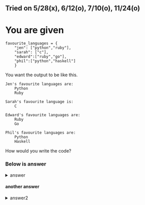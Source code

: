 Tried on 5/28(x), 6/12(o), 7/10(o), 11/24(o)
---

# You are given 
```
favourite_languages = {
    "jen": ["python","ruby"],
    "sarah": ["c"],
    "edward":["ruby","go"],
    "phil":["python","haskell"]
    }
```
You want the output to be like this.
```
Jen's favourite languages are: 
	Python
	Ruby

Sarah's favourite language is: 
	C

Edward's favourite languages are: 
	Ruby
	Go

Phil's favourite languages are: 
	Python
	Haskell
```

How would you write the code?

### Below is answer
<details>
  <summary>answer</summary>

  ```py
  for a,x in favourite_languages.items():
      if len(x) != 1:
          print(f"\n{a.title()}'s favourite languages are: ")
      else:
          print(f"\n{a.title()}'s favourite language is: ")
      for each in x:
          print(f"\t{each.title()}")
  ```
</details>

#### another answer

<details>
  <summary>answer2</summary>
	
  ```py
  for a in favourite_languages:
    
      if len(favourite_languages[a]) != 1:
          print(f"\n{a.title()}'s favourite languages are : ")
      else:
          print(f"\n{a.title()}'s favourite language is : ")
      for each_value in favourite_languages[a]:
          print(f"\t{each_value.title()}")
  ```
</details>
